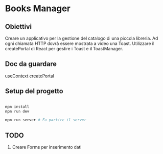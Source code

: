 # Books Manager

## Obiettivi

Creare un applicativo per la gestione del catalogo di una piccola libreria.
Ad ogni chiamata HTTP dovrà essere mostrata a video una Toast.
Utilizzare il createPortal di React per gestire i Toast e il ToastManager.

## Doc da guardare

[useContext](https://beta.reactjs.org/reference/react/useContext)
[createPortal](https://beta.reactjs.org/reference/react-dom/createPortal#rendering-a-modal-dialog-with-a-portal)

## Setup del progetto

```bash

npm install
npm run dev

npm run server # Fa partire il server

```

## TODO

1. Creare Forms per inserimento dati

